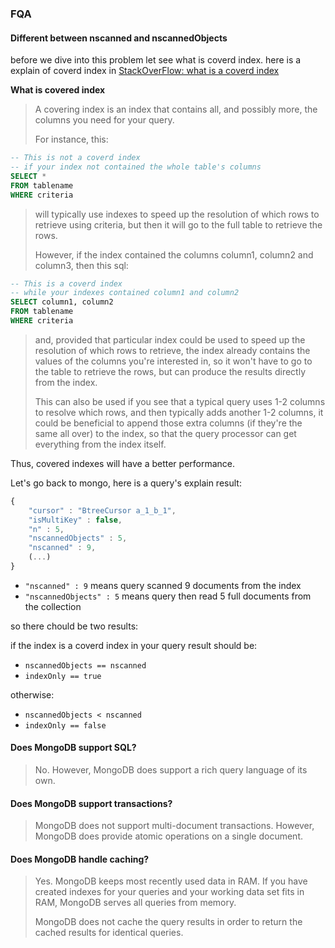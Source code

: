 ### FQA
#### Different between nscanned and nscannedObjects
before we dive into this problem let see what is coverd index. here is a explain of coverd index in [StackOverFlow: what is a coverd index](http://stackoverflow.com/questions/62137/what-is-a-covered-index)

**What is covered index**

>A covering index is an index that contains all, and possibly more, the columns you need for your query.
>
>For instance, this:

```SQL
-- This is not a coverd index
-- if your index not contained the whole table's columns
SELECT *
FROM tablename
WHERE criteria
```

>will typically use indexes to speed up the resolution of which rows to retrieve using criteria, but then it will go to the full table to retrieve the rows.
>
>However, if the index contained the columns column1, column2 and column3, then this sql:

```SQL
-- This is a coverd index
-- while your indexes contained column1 and column2
SELECT column1, column2
FROM tablename
WHERE criteria
```

>and, provided that particular index could be used to speed up the resolution of which rows to retrieve, the index already contains the values of the columns you're interested in, so it won't have to go to the table to retrieve the rows, but can produce the results directly from the index.
>
>This can also be used if you see that a typical query uses 1-2 columns to resolve which rows, and then typically adds another 1-2 columns, it could be beneficial to append those extra columns (if they're the same all over) to the index, so that the query processor can get everything from the index itself.

Thus, covered indexes will have a better performance.

Let's go back to mongo, here is a query's explain result:
```js
{
    "cursor" : "BtreeCursor a_1_b_1",
    "isMultiKey" : false,
    "n" : 5,
    "nscannedObjects" : 5,
    "nscanned" : 9, 
    (...)
}
```

* `"nscanned" : 9` means query scanned 9 documents from the index
* `"nscannedObjects" : 5` means query then read 5 full documents from the collection

so there chould be two results:

if the index is a coverd index in your query result should be: 
* `nscannedObjects == nscanned` 
* `indexOnly == true`

otherwise:
* `nscannedObjects < nscanned`
* `indexOnly == false`


#### Does MongoDB support SQL?

>No. However, MongoDB does support a rich query language of its own.

#### Does MongoDB support transactions?

>MongoDB does not support multi-document transactions. However, MongoDB does provide atomic operations on a single document.

#### Does MongoDB handle caching?

>Yes. MongoDB keeps most recently used data in RAM. If you have created indexes for your queries and your working data set fits in RAM, MongoDB serves all queries from memory.
>
>MongoDB does not cache the query results in order to return the cached results for identical queries.

